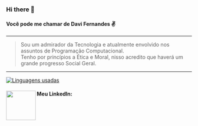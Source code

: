 ### Hi there 👋
#### Você pode me chamar de Davi Fernandes :v:
---
>Sou um admirador da Tecnologia e atualmente envolvido nos assuntos de Programação Computacional.
&nbsp;  
>Tenho por princípios a Ética e Moral, nisso acredito que haverá um grande progresso Social Geral. 
---
<!-- [comment]: # ![Minhas estatísticas no GitHub](https://github-readme-stats.vercel.app/api?username=daviafer&show_icons=true&theme=radical) -->

[![Linguagens usadas](https://github-readme-stats.vercel.app/api/top-langs/?username=daviafer&layout=compact)](https://github.com/Daviafer)

#### Meu LinkedIn:<a target="_blank" href="https://www.linkedin.com/in/davialvesfernandes/"> <img src="https://cdn.jsdelivr.net/gh/devicons/devicon/icons/linkedin/linkedin-original-wordmark.svg" height="80" align="left"> </a>

